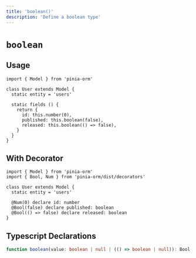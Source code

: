 ```yaml
---
title: 'boolean()'
description: 'Define a boolean type'
---
```


# `boolean`

## Usage

````js[User.js]
import { Model } from 'pinia-orm'

class User extends Model {
  static entity = 'users'

  static fields () {
    return {
      id: this.number(0),
      published: this.boolean(false),
      released: this.boolean(() => false),
    }
  }
}
````

## With Decorator

````ts[User.ts]
import { Model } from 'pinia-orm'
import { Bool, Num } from 'pinia-orm/dist/decorators'

class User extends Model {
  static entity = 'users'
  
  @Num(0) declare id: number
  @Bool(false) declare published: boolean
  @Bool(() => false) declare released: boolean
}
````

## Typescript Declarations

````ts
function boolean(value: boolean | null | (() => boolean | null)): Bool
````
